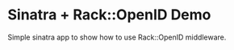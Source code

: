 Sinatra + Rack::OpenID Demo
===========================

Simple sinatra app to show how to use Rack::OpenID middleware.
